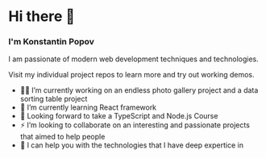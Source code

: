 # Hi there 👋

### I'm Konstantin Popov

I am passionate of modern web development techniques and technologies. 

Visit my individual project repos to learn more and try out working demos.

- 👨‍💻 I’m currently working on an endless photo gallery project and a data sorting table project
- 🌱 I’m currently learning React framework
- 🚀 Looking forward to take a TypeScript and Node.js Course 
- ⚡ I’m looking to collaborate on an interesting and passionate projects that aimed to help people
- 💪 I can help you with the technologies that I have deep expertice in


<!--
**KonstHardy/KonstHardy** is a ✨ _special_ ✨ repository because its `README.md` (this file) appears on your GitHub profile.

Here are some ideas to get you started:

- 🔭 I’m currently working on an endless photo gallery project and a data sorting table project
- 🌱 I’m currently learning React framework
- ⚡ Looking forward to take a TypeScript and Node.js Course 
- 👯 I’m looking to collaborate on an interesting and passionate projects that aimed to help people
- 🤔 I can help you with the technologies that I have deep expertice in
- 💬 Ask me about ...
- 📫 How to reach me: ...
- 😄 Pronouns: ...
- ⚡ Fun fact: ...
-->
